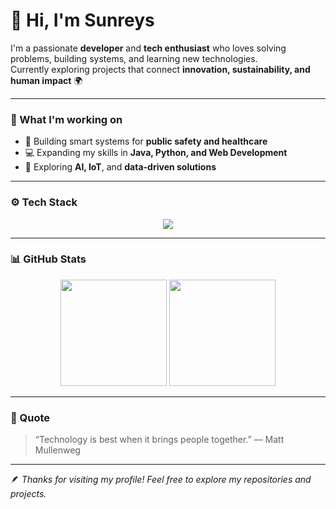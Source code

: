 # 👋 Hi, I'm Sunreys

I'm a passionate **developer** and **tech enthusiast** who loves solving problems, building systems, and learning new technologies.  
Currently exploring projects that connect **innovation, sustainability, and human impact** 🌍

---

### 🧠 What I'm working on
- 🚀 Building smart systems for **public safety and healthcare**
- 💻 Expanding my skills in **Java, Python, and Web Development**
- 🧩 Exploring **AI, IoT**, and **data-driven solutions**

---

### ⚙️ Tech Stack
<p align="center">
  <img src="https://skillicons.dev/icons?i=java,python,html,css,javascript,react,nodejs,mysql,git,github,vscode" />
</p>

---

### 📊 GitHub Stats
<p align="center">
  <img height="170" src="https://github-readme-stats.vercel.app/api?username=Sunreys&show_icons=true&theme=transparent&hide_border=true&rank_icon=github" />
  <img height="170" src="https://github-readme-stats.vercel.app/api/top-langs/?username=Sunreys&layout=compact&theme=transparent&hide_border=true" />
</p>

---

### 💬 Quote
> “Technology is best when it brings people together.” — Matt Mullenweg

---

🪶 *Thanks for visiting my profile! Feel free to explore my repositories and projects.*
